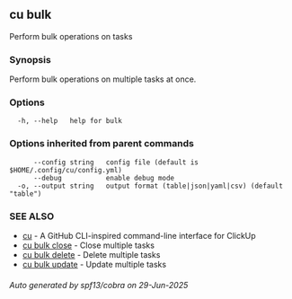 ## cu bulk

Perform bulk operations on tasks

### Synopsis

Perform bulk operations on multiple tasks at once.

### Options

```
  -h, --help   help for bulk
```

### Options inherited from parent commands

```
      --config string   config file (default is $HOME/.config/cu/config.yml)
      --debug           enable debug mode
  -o, --output string   output format (table|json|yaml|csv) (default "table")
```

### SEE ALSO

* [cu](cu.md)	 - A GitHub CLI-inspired command-line interface for ClickUp
* [cu bulk close](cu_bulk_close.md)	 - Close multiple tasks
* [cu bulk delete](cu_bulk_delete.md)	 - Delete multiple tasks
* [cu bulk update](cu_bulk_update.md)	 - Update multiple tasks

###### Auto generated by spf13/cobra on 29-Jun-2025
